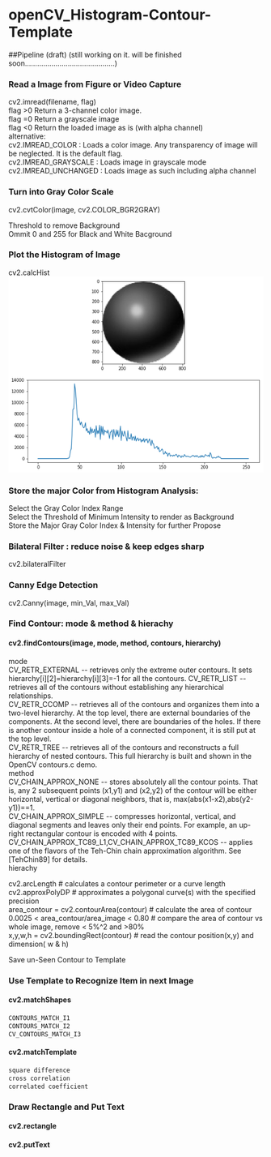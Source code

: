 # openCV_Histogram-Contour-Template

##Pipeline (draft)
(still working on it. will be finished soon............................................)  
### Read a Image from Figure or Video Capture  
cv2.imread(filename, flag)  
flag >0 Return a 3-channel color image.  
flag =0 Return a grayscale image  
flag <0 Return the loaded image as is (with alpha channel)  
alternative:  
    cv2.IMREAD_COLOR : Loads a color image. Any transparency of image will be neglected. It is the default flag.  
    cv2.IMREAD_GRAYSCALE : Loads image in grayscale mode  
    cv2.IMREAD_UNCHANGED : Loads image as such including alpha channel  


### Turn into Gray Color Scale  
cv2.cvtColor(image, cv2.COLOR_BGR2GRAY)  

Threshold to remove Background  
Ommit 0 and 255 for Black and White Bacground   

### Plot the Histogram of Image  
cv2.calcHist  
![](images/Histogram_01_Sphere.png)  
  

### Store the major Color from Histogram Analysis:  
  Select the Gray Color Index Range  
  Select the Threshold of Minimum Intensity to render as Background  
  Store the Major Gray Color Index & Intensity for further Propose  
### Bilateral Filter : reduce noise & keep edges sharp 
cv2.bilateralFilter  
  
### Canny Edge Detection 
cv2.Canny(image, min_Val, max_Val)  

### Find Contour: mode & method & hierachy 
#### cv2.findContours(image, mode, method, contours, hierarchy) 
mode  
CV_RETR_EXTERNAL -- retrieves only the extreme outer contours. It sets hierarchy[i][2]=hierarchy[i][3]=-1 for all the contours.
CV_RETR_LIST -- retrieves all of the contours without establishing any hierarchical relationships.  
CV_RETR_CCOMP -- retrieves all of the contours and organizes them into a two-level hierarchy. At the top level, there are external boundaries of the components. At the second level, there are boundaries of the holes. If there is another contour inside a hole of a connected component, it is still put at the top level.  
CV_RETR_TREE -- retrieves all of the contours and reconstructs a full hierarchy of nested contours. This full hierarchy is built and shown in the OpenCV contours.c demo.  
method  
CV_CHAIN_APPROX_NONE -- stores absolutely all the contour points. That is, any 2 subsequent points (x1,y1) and (x2,y2) of the contour will be either horizontal, vertical or diagonal neighbors, that is, max(abs(x1-x2),abs(y2-y1))==1.  
CV_CHAIN_APPROX_SIMPLE -- compresses horizontal, vertical, and diagonal segments and leaves only their end points. For example, an up-right rectangular contour is encoded with 4 points.  
CV_CHAIN_APPROX_TC89_L1,CV_CHAIN_APPROX_TC89_KCOS -- applies one of the flavors of the Teh-Chin chain approximation algorithm. See [TehChin89] for details.  
hierachy  
   
 cv2.arcLength  # calculates a contour perimeter or a curve length  
 cv2.approxPolyDP  # approximates a polygonal curve(s) with the specified precision  
 area_contour = cv2.contourArea(contour)  # calculate the area of contour  
 0.0025 < area_contour/area_image < 0.80  # compare the area of contour vs whole image, remove < 5%^2 and >80%  
 x,y,w,h = cv2.boundingRect(contour)  # read the contour position(x,y) and dimension( w & h)

Save un-Seen Contour to Template  
### Use Template to Recognize Item in next Image  
####  cv2.matchShapes  
    CONTOURS_MATCH_I1  
    CONTOURS_MATCH_I2  
    CV_CONTOURS_MATCH_I3  
####  cv2.matchTemplate  
    square difference  
    cross correlation  
    correlated coefficient  
### Draw Rectangle and Put Text  
####  cv2.rectangle  
####  cv2.putText 
  
